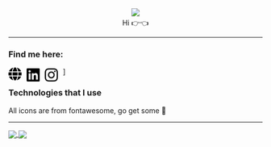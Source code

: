 
<div id="header" align="center">
  <img src="https://media1.giphy.com/media/v1.Y2lkPTc5MGI3NjExa2J5eTFuY3g5aTc1dmJ5aHNzMGVobHo1OXo4Z2Vlc3U0bHQ4MGlubyZlcD12MV9pbnRlcm5hbF9naWZfYnlfaWQmY3Q9Zw/S9oNGC1E42VT2JRysv/giphy.gif" width="100"/><br>
  Hi 👉👈
</div>

---

### Find me here:
<a href="https://kamilplhh.smallhost.pl">
    <img align="left" alt="Visual Studio Code" width="26px" src="./img/web.svg" style="padding-right:10px; color:white;" />]
</a>
<a href="https://www.linkedin.com/in/kamil-czekotas-746684277/">
    <img align="left" alt="Visual Studio Code" width="26px" src="./img/linkedin.svg" style="padding-right:10px;" />
</a>
<a href="https://www.instagram.com/kamil_plhh/">
    <img align="left" alt="Visual Studio Code" width="26px" src="./img/instagram.svg" style="padding-right:10px;" />
</a>

### Technologies that I use


All icons are from fontawesome, go get some 🙈

---
<a href="https://github.com/DenverCoder1/github-readme-streak-stats">
  <img height=200 align="center" src="https://streak-stats.demolab.com?user=kamilplhh&theme=synthwave&hide_border=true&card_width=370" />
</a>

<a href="https://github.com/anuraghazra/convoychat">
  <img height=200 align="center" src="https://github-readme-stats.vercel.app/api/top-langs?username=kamilplhh&layout=compact&langs_count=8&card_width=370&show_icons=true&theme=synthwave&hide_border=true" />
</a>

